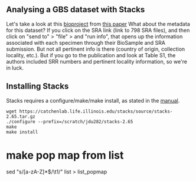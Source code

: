 ## Analysing a GBS dataset with Stacks

Let's take a look at this [bioproject](https://www.ncbi.nlm.nih.gov/bioproject/PRJNA987164) from [this paper](https://www.sciencedirect.com/science/article/abs/pii/S1055790323001926)
What about the metadata for this dataset? If you click on the SRA link (link to 798 SRA files), and then click on "send to" > "file" > and "run info", that opens up the information associated with each specimen through their BioSample and SRA submission. But not all pertinent info is there (country of origin, collection locality, etc.). 
But if you go to the publication and look at Table S1, the authors included SRR numbers and pertinent locality information, so we're in luck.

## Installing Stacks
Stacks requires a configure/make/make install, as stated in the [manual](https://catchenlab.life.illinois.edu/stacks/manual/#install).
```
wget https://catchenlab.life.illinois.edu/stacks/source/stacks-2.65.tar.gz
./configure --prefix=/scratch/jdu282/stacks-2.65
make
make install
```

# make pop map from list
sed "s/[a-zA-Z]*$/\t1/" list > list_popmap
